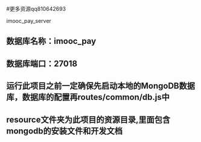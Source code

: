 ﻿#更多资源qq810642693

 imooc_pay_server

## 数据库名称：imooc_pay
## 数据库端口：27018

## 运行此项目之前一定确保先启动本地的MongoDB数据库，数据库的配置再routes/common/db.js中

## resource文件夹为此项目的资源目录,里面包含mongodb的安装文件和开发文档